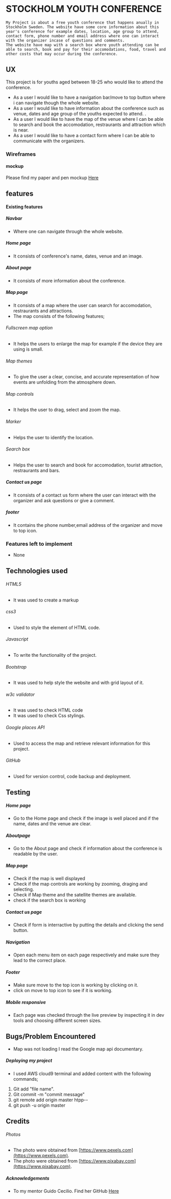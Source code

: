 # STOCKHOLM YOUTH CONFERENCE
   
    My Project is about a free youth conference that happens anually in Stockholm Sweden. The website have some core information about this year's conference for example dates, location, age group to attend, contact form, phone number and email address where one can interact with the organizer incase of questions and comments. 
    The website have map with a search box where youth attending can be able to search, book and pay for their accomodations, food, travel and other costs that may occur during the conference.
   
   ## UX
   This project is for youths aged between 18-25 who would like to attend the conference.
   - As a user I would like to have a navigation bar/move to top button where i can navigate though the whole website.
   - As a user I would like to have information about the conference such as venue, dates and age group of the youths expected to attend. .
   - As a user I would like to have the map of the venue where  I can be able to search and book the accomodation, restraurants and attraction which is near.
   - As a user I would like to have a contact form where I can be able to communicate with the organizers.
   ### Wireframes
   #### mockup
   Please find my paper and pen mockup [Here](https://scontent.farn2-1.fna.fbcdn.net/v/t1.15752-9/99118145_574697256489373_1221865741276413952_n.jpg?_nc_cat=108&_nc_sid=b96e70&_nc_ohc=I2PhblKAZdUAX8hKofQ&_nc_ht=scontent.farn2-1.fna&oh=917cfdf5f80e72effeed355b1455a284&oe=5EEC9042)
   ## features
   #### Existing features
   ##### Navbar
   - Where one can navigate through the whole website.
   ##### Home page 
   - It consists of conference's name, dates, venue and an image.
   ##### About page 
   - It consists of more information about the conference.
   ##### Map page
   - It consists of a map where the user can search for accomodation, restraurants and attractions.
   - The map consists of the following features;
  ###### Fullscreen map option
   - It helps the users to enlarge the map for example if the device they are using is small.
   ###### Map themes 
   - To give the user a clear, concise, and accurate representation of how events are unfolding from the atmosphere down.
   ###### Map controls
   - It helps the user to drag, select and zoom the map.
   ###### Marker
   - Helps the user to identify the location.
   ###### Search box
   - Helps the user to search and book for accomodation, tourist attraction, restraurants and bars.
   ##### Contact us page 
   - It consists of a contact us form where the user can interact with the organizer and ask questions or give a comment.
   ##### footer
   - It contains the phone number,email address of the organizer and move to top icon.
   ### Features left to implement 
   - None
   ## Technologies used
   ###### HTML5
   - It was used to create a markup
   ###### css3
   - Used to style the element of HTML code.
   ###### Javascript
   - To write the functionality of the project.
   ###### Bootstrap
   - It was used to help style the website and with grid layout of it.
   ###### w3c validator
   - It was used to check HTML code 
   - It was used to check Css stylings.
   ###### Google places API
   - Used to access the map and retrieve relevant information for this project.
   ###### GitHub
   - Used for version control, code backup and deployment.
   ## Testing
   ##### Home page 
   - Go to the Home page and check if the  image is well placed and if the name, dates and the venue are clear. 
   ##### Aboutpage
   - Go to the About page and check if information about the conference is readable by the user.
   ##### Map page
   - Check if the map is well displayed
   - Check if the map controls are working by zooming, draging and selecting.
   - Check if Map theme and the satellite themes are available.
   - check if the search box is working
   ##### Contact us page
   - Check if form is interractive by putting the details and clicking the send button.
   ##### Navigation
   - Open each menu item on each page respectively and make sure they lead to the correct place.
   ##### Footer
   - Make sure move to the top icon is working by clicking on it.
   - click on move to top icon to see if it is working.
   ##### Mobile responsive
   - Each page was checked through the live preview by inspecting it in dev tools and choosing different screen sizes.
   ## Bugs/Problem Encountered
   - Map was not loading I read the Google map api documentary.
   ##### Deploying my project
   - I used AWS cloud9 terminal and added content with the following commands;
   1. Git add "file name".
   2. Git commit -m "commit message"
   3. git remote add origin master htpp--
   4. git push -u origin master
   ## Credits
   ###### Photos
   - The photo were obtained from [https://www.pexels.com](https://www.pexels.com).
   - The photo were obtained from [https://www.pixabay.com](https://www.pixabay.com).

   ##### Acknowledgements
   - To my mentor Guido Cecilio. Find her GitHub [Here](https://github.com/guidocecilio) 
